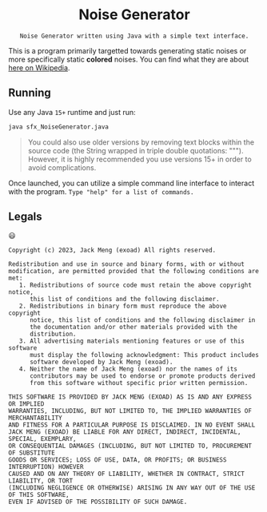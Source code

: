 <!--
 Software created by Jack Meng (AKA exoad). Licensed by the included "LICENSE" file. If this file is not found, the project is fully copyrighted.
-->

<h1 align="center"> Noise Generator</h1>

<div align="center"><code>Noise Generator written using Java with a simple text interface.</code></div>

This is a program primarily targetted towards generating static noises or more specifically static **colored** noises. You can find what they are about [here on Wikipedia](https://en.wikipedia.org/wiki/Colors_of_noise).

## Running

Use any Java `15+` runtime and just run:

```bash
java sfx_NoiseGenerator.java
```

> You could also use older versions by removing text blocks within the source code (the String wrapped in triple double quotations: """). However, it is highly recommended you use versions 15+ in order to avoid complications.

Once launched, you can utilize a simple command line interface to interact with the program. `Type "help" for a list of commands.`

## Legals

&#128515;

```
Copyright (c) 2023, Jack Meng (exoad) All rights reserved.

Redistribution and use in source and binary forms, with or without
modification, are permitted provided that the following conditions are met:
   1. Redistributions of source code must retain the above copyright notice,
      this list of conditions and the following disclaimer.
   2. Redistributions in binary form must reproduce the above copyright
      notice, this list of conditions and the following disclaimer in
      the documentation and/or other materials provided with the
      distribution.
   3. All advertising materials mentioning features or use of this software
      must display the following acknowledgment: This product includes
      software developed by Jack Meng (exoad).
   4. Neither the name of Jack Meng (exoad) nor the names of its
      contributors may be used to endorse or promote products derived
      from this software without specific prior written permission.

THIS SOFTWARE IS PROVIDED BY JACK MENG (EXOAD) AS IS AND ANY EXPRESS OR IMPLIED
WARRANTIES, INCLUDING, BUT NOT LIMITED TO, THE IMPLIED WARRANTIES OF MERCHANTABILITY
AND FITNESS FOR A PARTICULAR PURPOSE IS DISCLAIMED. IN NO EVENT SHALL
JACK MENG (EXOAD) BE LIABLE FOR ANY DIRECT, INDIRECT, INCIDENTAL, SPECIAL, EXEMPLARY,
OR CONSEQUENTIAL DAMAGES (INCLUDING, BUT NOT LIMITED TO, PROCUREMENT OF SUBSTITUTE
GOODS OR SERVICES; LOSS OF USE, DATA, OR PROFITS; OR BUSINESS INTERRUPTION) HOWEVER
CAUSED AND ON ANY THEORY OF LIABILITY, WHETHER IN CONTRACT, STRICT LIABILITY, OR TORT
(INCLUDING NEGLIGENCE OR OTHERWISE) ARISING IN ANY WAY OUT OF THE USE OF THIS SOFTWARE,
EVEN IF ADVISED OF THE POSSIBILITY OF SUCH DAMAGE.
```